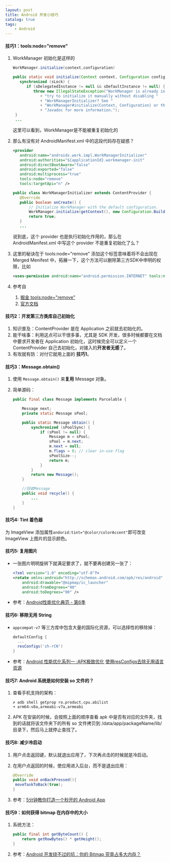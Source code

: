 ```yaml
---
layout: post
title: Android 开发小技巧
catalog: true
tags:
    - Android
---
```


#### 技巧1：tools:node="remove"

1. WorkManager 初始化是这样的

   ```java
   WorkManager.initialize(context,configuration)
   
   public static void initialize(Context context, Configuration configuration) {
      synchronized (sLock) {
         if (sDelegatedInstance != null && sDefaultInstance != null) {
            throw new IllegalStateException("WorkManager is already initialized.  Did you "
               + "try to initialize it manually without disabling "
               + "WorkManagerInitializer? See "
               + "WorkManager#initialize(Context, Configuration) or the class level"
               + "Javadoc for more information.");
    }
    ...
   ```

	这里可以看到，WorkManager是不能被重复初始化的


2. 那么有没有对 AndroidManifest.xml 中的这段代码存在疑惑？

	```xml
   <provider
       android:name="androidx.work.impl.WorkManagerInitializer"
       android:authorities="${applicationId}.workmanager-init"
       android:directBootAware="false"
       android:exported="false"
       android:multiprocess="true"
       tools:node="remove"
       tools:targetApi="n" />

	```

	```java
   public class WorkManagerInitializer extends ContentProvider {
       @Override
       public boolean onCreate() {
           // Initialize WorkManager with the default configuration.
           WorkManager.initialize(getContext(), new Configuration.Builder().build());
           return true;
       }
       ...
	```

   说到底，这个 provider 也是执行初始化作用的，那么在 AndroidManifest.xml  中写这个 provider 不是重复初始化了么？

3. 这里的秘诀在于  tools:node="remove" 添加这个标签意味着将不会出现在 Merged Menifest 中，拓展一下，这个方法可以删除第三方SDK中申明的权限，比如

   ```xml
   <uses-permission android:name="android.permission.INTERNET" tools:node="remove"/>
   ```

4. 参考自
	1. [掘金 tools:node="remove"](https://juejin.im/entry/5c0f10496fb9a04a102f1f50)
	2. [官方文档](https://developer.android.com/studio/build/manifest-merge)



#### 技巧2：开发第三方类库自己初始化

1. 知识普及：ContentProvider 是在 Application 之前就去初始化的。
2. 能干啥事：利用这点可以干很多事，尤其是 SDK 开发，很多时候都要在文档中要求开发者在 Application 初始化，这时候完全可以定义一个 ContentProvider 自己去初始化，对接入的**开发者无感**了。
3. 有攻就有防：对付它就用上面的 **技巧1**。

#### 技巧3：Message.obtain()

1. 使用 `Message.obtain()` 来**复用** Message 对象。

2. 简单源码：

   ```java
   public final class Message implements Parcelable {
   
       Message next;
       private static Message sPool;
   
       public static Message obtain() {
           synchronized (sPoolSync) {
               if (sPool != null) {
                   Message m = sPool;
                   sPool = m.next;
                   m.next = null;
                   m.flags = 0; // clear in-use flag
                   sPoolSize--;
                   return m;
               }
           }
           return new Message();
       }
   
       //回收Message
       public void recycle() {
           ...
       }
   }
   ```

#### 技巧4: Tint 着色器

为 ImageView 添加属性`andorid:tint="@color/colorAccent"`即可改变 ImageView 上图片的显示颜色。

#### 技巧5: 复用图片

* 一张图片明明旋转下就满足要求了，就不要再创建另一张了：

  ```xml
  <?xml version="1.0" encoding="utf-8"?>
  <rotate xmlns:android="http://schemas.android.com/apk/res/android"
      android:drawable="@mipmap/ic_launcher"
      android:fromDegrees="90"
      android:toDegrees="90" />
  ```

* 参考：[Android性能优化典范 - 第6季](https://blog.csdn.net/axi295309066/article/details/52658564)

#### 技巧6: 移除无用 String

* `appcompat-v7` 等三方库中包含大量的国际化资源，可以选择性的移除掉：

  ```groovy
  defaultConfig {
  	...
  	resConfigs('zh-rCN')
  }
  ```

* 参考：[Android 性能优化系列一 :APK极致优化](https://www.jianshu.com/p/147b54f53e10)    [使用resConfigs去除无用语言资源](https://www.jianshu.com/p/8796ad90fcc6)


#### 技巧7: Android 系统是如何安装 so 文件的？

1. 查看手机支持的架构：

   ```shell
   ✗ adb shell getprop ro.product.cpu.abilist
   ➜ arm64-v8a,armeabi-v7a,armeabi
   ```

2. APK 在安装的时候，会按照上面的顺序查看 apk 中是否有对应的文件夹，找到的话就将该文件夹下的所有 so 文件拷贝到 /data/app/packageName/lib/ 目录下，然后马上就停止查找了。

#### 技巧8: 减少冷启动

1. 用户点击返回键，默认就退出应用了，下次再点击的时候就是冷启动。

2. 在用户点返回的时候，使应用进入后台，而不是退出应用：

   ```java
   @Override
   public void onBackPressed(){
   	moveTaskToBack(true);
   }
   ```

3. 参考：[5分钟教你打造一个秒开的 Android App](https://mp.weixin.qq.com/s/a8076txSPIUqGAbe30uEug)

#### 技巧9：如何获得 bitmap 在内存中的大小

1. 系统方法：

   ```java
   public final int getByteCount() {
       return getRowBytes() * getHeight();
   }
   ```

2. 参考：[Android 开发绕不过的坑：你的 Bitmap 究竟占多大内存？](https://mp.weixin.qq.com/s?__biz=MzA3NTYzODYzMg==&mid=403263974&idx=1&sn=b0315addbc47f3c38e65d9c633a12cd6&scene=0&key=41ecb04b051110037b72d05bba1495f596e848534fc51afe877d63329a16dc24dc1d3606aaaba3745a05bfdb8c624a74&ascene=0&uin=Mjc3OTU3Nzk1&devicetype=iMac+MacBookPro10%2C1+OSX+OSX+10.10.5+build%2814F27%29&version=11020201&pass_ticket=kK4%2F6316QveG8O0vFtthPfBeKkNjyaL4HapsUAokHL5mUKCgI5hKTIKMc3D8uyqk)